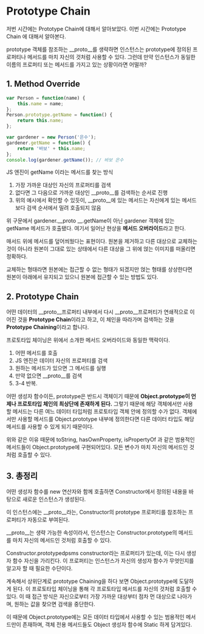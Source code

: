 # Prototype Chain

저번 시간에는 Prototype Chain에 대해서 알아보았다. 이번 시간에는 Prototype Chain 에 대해서 알아본다.

prototype 객체를 참조하는 __proto__를 생략하면 인스턴스는 prototype에 정의된 프로퍼티나 메서드를 마치 자신의 것처럼 사용할 수 있다. 그런데 만약 인스턴스가 동일한 이름의 프로퍼티 또는 메서드를 가지고 있는 상황이라면 어떨까?

## 1. Method Override

```js
var Person = function(name) {
    this.name = name;
};
Person.prototype.getName = function() {
    return this.name;
};

var gardener = new Person('은수');
gardener.getName = function() {
    return '바보' + this.name;
};
console.log(gardener.getName()); // 바보 은수
```
JS 엔진이 getName 이라는 메서드를 찾는 방식
1. 가장 가까운 대상인 자신의 프로퍼티를 검색
2. 없다면 그 다음으로 가까운 대상인 __proto__를 검색하는 순서로 진행
3. 위의 예시에서 확인할 수 있듯이, __proto__에 있는 메서드는 자신에게 있는 메서드보다 검색 순서에서 밀려 호출되지 않음

위 구문에서 gardener.__proto __.getName이 아닌 gardener 객체에 있는 getName 메서드가 호출됐다. 여기서 일어난 현상을 **메서드 오버라이드**라고 한다.

매서드 위에 메서드를 덮어씌웠다는 표현이다. 원본을 제거하고 다른 대상으로 교체하는 것이 아니라 원본이 그대로 있는 상태에서 다른 대상을 그 위에 얹는 이미지를 떠올리면 정확하다.

교체하는 형태라면 원본에는 접근할 수 없는 형태가 되겠지만 얹는 형태를 상상한다면 원본이 아래에서 유지되고 있으니 원본에 접근할 수 있는 방법도 있다.

## 2. Prototype Chain

어떤 데이터의 __proto__프로퍼티 내부에서 다시 __proto__프로퍼티가 연쇄적으로 이어진 것을 **Prototype Chain**이라고 하고, 이 체인을 따라가며 검색하는 것을 **Prototype Chaining**이라고 합니다.

프로토타입 체이닝은 위에서 소개한 메서드 오버라이드와 동일한 맥락이다.

1. 어떤 메서드를 호출
2. JS 엔진은 데이터 자신의 프로퍼티를 검색
3. 원하는 메서드가 있으면 그 메서드를 실행
4. 만약 없으면 __proto__를 검색
5. 3-4 반복.

어떤 생성자 함수이든, prototype은 반드시 객체이기 때문에 **Object.prototype이 언제나 프로토타입 체인의 최상단에 존재하게 된다.** 그렇기 때문에 해당 객체에서만 사용할 메서드는 다른 여느 데이터 타입처럼 프로토타입 객체 안에 정의할 수가 없다. 객체에서만 사용할 메서드를 Object.prototype 내부에 정의한다면 다른 데이터 타입도 해당 메서드를 사용할 수 있게 되기 때문이다.

위와 같은 이유 때문에 toString, hasOwnProperty, isPropertyOf 과 같은 범용적인 메서드들이 Object.prototype에 구현되어있다. 모든 변수가 마치 자신의 메서드인 것처럼 호출할 수 있다.

## 3. 총정리

어떤 생성자 함수를 new 연산자와 함께 호출하면 Constructor에서 정의된 내용을 바탕으로 새로운 인스턴스가 생성된다.

이 인스턴스에는 __proto__라는, Constructor의 prototype 프로퍼티를 참조하는 프로퍼티가 자동으로 부여된다.

__proto__는 생략 가능한 속성이라서, 인스턴스는 Constructor.prototype의 메서드를 마치 자신의 메서드인 것처럼 호출할 수 있다.

Constructor.prototypedpsms constructor라는 프로퍼티가 있는데, 이는 다시 생성자 함수 자신을 가리킨다. 이 프로퍼티는 인스턴스가 자신의 생성자 함수가 무엇인지를 알고자 할 때 필요한 수단이다.

계속해서 상위단계로 prototype Chaining을 하다 보면 Object.prototype에 도달하게 된다. 이 프로토타입 체이닝을 통해 각 프로토타입 메서드를 자신의 것처럼 호출할 수 있다. 이 때 접근 방식은 자신으로부터 가장 가까운 대상부터 점차 먼 대상으로 나아가며, 원하는 값을 찾으면 검색을 중단한다.

이 때문에 Object.prototype에는 모든 데이터 타입에서 사용할 수 있는 범용적인 메서드만이 존재하며, 객체 전용 메서드들도 Object 생성자 함수에 Static 하게 담겨있다.
